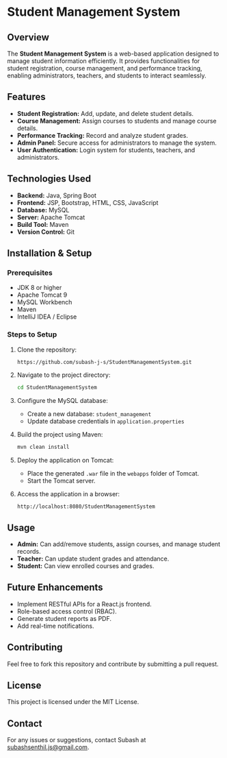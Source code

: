 # Student Management System

## Overview
The **Student Management System** is a web-based application designed to manage student information efficiently. It provides functionalities for student registration, course management, and performance tracking, enabling administrators, teachers, and students to interact seamlessly.

## Features
- **Student Registration:** Add, update, and delete student details.
- **Course Management:** Assign courses to students and manage course details.
- **Performance Tracking:** Record and analyze student grades.
- **Admin Panel:** Secure access for administrators to manage the system.
- **User Authentication:** Login system for students, teachers, and administrators.

## Technologies Used
- **Backend:** Java, Spring Boot
- **Frontend:** JSP, Bootstrap, HTML, CSS, JavaScript
- **Database:** MySQL
- **Server:** Apache Tomcat
- **Build Tool:** Maven
- **Version Control:** Git

## Installation & Setup
### Prerequisites
- JDK 8 or higher
- Apache Tomcat 9
- MySQL Workbench
- Maven
- IntelliJ IDEA / Eclipse

### Steps to Setup
1. Clone the repository:
    ```sh
    https://github.com/subash-j-s/StudentManagementSystem.git
   ```
2. Navigate to the project directory:
   ```sh
   cd StudentManagementSystem
   ```
3. Configure the MySQL database:
   - Create a new database: `student_management`
   - Update database credentials in `application.properties`
   
4. Build the project using Maven:
   ```sh
   mvn clean install
   ```
5. Deploy the application on Tomcat:
   - Place the generated `.war` file in the `webapps` folder of Tomcat.
   - Start the Tomcat server.
6. Access the application in a browser:
   ```
   http://localhost:8080/StudentManagementSystem
   ```

## Usage
- **Admin:** Can add/remove students, assign courses, and manage student records.
- **Teacher:** Can update student grades and attendance.
- **Student:** Can view enrolled courses and grades.

## Future Enhancements
- Implement RESTful APIs for a React.js frontend.
- Role-based access control (RBAC).
- Generate student reports as PDF.
- Add real-time notifications.

## Contributing
Feel free to fork this repository and contribute by submitting a pull request.

## License
This project is licensed under the MIT License.

## Contact
For any issues or suggestions, contact Subash at subashsenthil.js@gmail.com.

